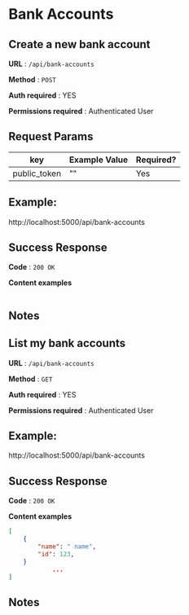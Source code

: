 # Bank Accounts

## Create a new bank account

**URL** : `/api/bank-accounts`

**Method** : `POST`

**Auth required** : YES

**Permissions required** : Authenticated User

## Request Params


| key                   | Example Value | Required?     |
| --------------------  | ------------  | ------------- |
| public_token          |  "" |     Yes       |


## Example:

http://localhost:5000/api/bank-accounts

## Success Response

**Code** : `200 OK`

**Content examples**


```json

```

## Notes

## List my bank accounts

**URL** : `/api/bank-accounts`

**Method** : `GET`

**Auth required** : YES

**Permissions required** : Authenticated User

## Example:

http://localhost:5000/api/bank-accounts

## Success Response

**Code** : `200 OK`

**Content examples**


```json
[
    {
        "name": " name",
        "id": 123,
    }
            ...
]
```

## Notes